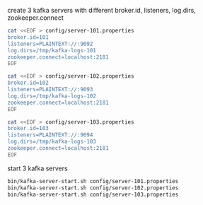 create 3 kafka servers with different broker.id, listeners, log.dirs, zookeeper.connect

```bash
cat <<EOF > config/server-101.properties
broker.id=101
listeners=PLAINTEXT://:9092
log.dirs=/tmp/kafka-logs-101
zookeeper.connect=localhost:2181
EOF

cat <<EOF > config/server-102.properties
broker.id=102
listeners=PLAINTEXT://:9093
log.dirs=/tmp/kafka-logs-102
zookeeper.connect=localhost:2181
EOF

cat <<EOF > config/server-103.properties
broker.id=103
listeners=PLAINTEXT://:9094
log.dirs=/tmp/kafka-logs-103
zookeeper.connect=localhost:2181
EOF

```

start 3 kafka servers

```bash
bin/kafka-server-start.sh config/server-101.properties
bin/kafka-server-start.sh config/server-102.properties
bin/kafka-server-start.sh config/server-103.properties
```

